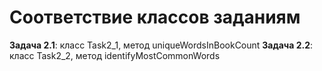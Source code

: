 # Соответствие классов заданиям

**Задача 2.1**: класс Task2_1, метод uniqueWordsInBookCount
**Задача 2.2**: класс Task2_2, метод identifyMostCommonWords










